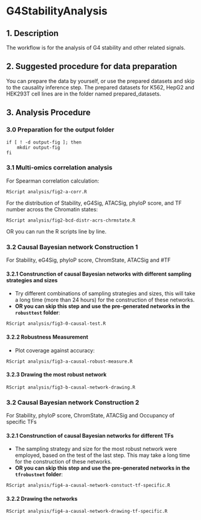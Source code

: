 # G4StabilityAnalysis
## 1. Description
The workflow is for the analysis of G4 stability and other related signals.

## 2. Suggested procedure for data preparation
You can prepare the data by yourself, or use the prepared datasets and skip to the causality inference step. The prepared datasets for K562, HepG2 and HEK293T cell lines are in the folder named prepared_datasets.

## 3. Analysis Procedure
### 3.0 Preparation for the output folder
```shell
if [ ! -d output-fig ]; then
    mkdir output-fig
fi
``` 
### 3.1 Multi-omics correlation analysis
For Spearman correlation calculation:
```shell
RScript analysis/fig2-a-corr.R
``` 
For the distribution of Stability, eG4Sig, ATACSig, phyloP score, and TF number across the Chromatin states:
```shell
RScript analysis/fig2-bcd-distr-acrs-chrmstate.R
``` 
OR you can run the R scripts line by line.

### 3.2 Causal Bayesian network Construction 1
For Stability, eG4Sig, phyloP score, ChromState, ATACSig and #TF
#### 3.2.1 Construnction of causal Bayesian networks with different sampling strategies and sizes
* Try different combinations of sampling strategies and sizes, this will take a long time (more than 24 hours) for the construction of these networks.
* **OR you can skip this step and use the pre-generated networks in the `robusttest` folder**:
```shell
RScript analysis/fig3-0-causal-test.R
```
#### 3.2.2 Robustness Measurement
* Plot coverage against accuracy:
```shell
RScript analysis/fig3-a-causal-robust-measure.R
```
#### 3.2.3 Drawing the most robust network
```shell
RScript analysis/fig3-b-causal-network-drawing.R
```


### 3.2 Causal Bayesian network Construction 2
For Stability, phyloP score, ChromState, ATACSig and Occupancy of specific TFs
#### 3.2.1 Construnction of causal Bayesian networks for different TFs
* The sampling strategy and size for the most robust network were employed, based on the test of the last step. This may take a long time for the construction of these networks.
* **OR you can skip this step and use the pre-generated networks in the `tfrobustnet` folder**:
```shell
RScript analysis/fig4-a-causal-network-constuct-tf-specific.R
```
#### 3.2.2 Drawing the networks
```shell
RScript analysis/fig4-a-causal-network-drawing-tf-specific.R
```

